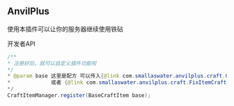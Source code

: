 ## AnvilPlus
使用本插件可以让你的服务器继续使用铁砧

开发者API
```java
/**
* 注册好后，就可以自定义插件功能啦
*/
* @param base 这里是配方 可以传入{@link com.smallaswater.anvilplus.craft.CraftItem}
*             或者 {@link com.smallaswater.anvilplus.craft.FixItemCraft}
*/
CraftItemManager.register(BaseCraftItem base);
```

